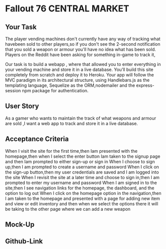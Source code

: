 # Fallout 76 CENTRAL MARKET

## Your Task

The player vending machines don't currently have any way of tracking what havebeen sold to other players,so if you don't see the 2-second notification that you sold a weapon or armour you'll have no idea what has been sold.
Players on the Reddit have been asking for something in-game to track it,

Our task  is to build a webapp , where  that allowed you to enter everything in your vending machine and store it in a live database. You’ll build this site completely from scratch and deploy it to Heroku. Your app will follow the MVC paradigm in its architectural structure, using Handlebars.js as the templating language, Sequelize as the ORM,nodemailer and the express-session npm package for authentication.

## User Story

As a gamer who wants to maintain the track of what weapons and armour are sold ,I want a web app to track and store it in a live database.

## Acceptance Criteria

When I visit the site for the first time,then Iam presented with the homepage,then when I select the enter button Iam taken to the signup page and then Iam prompted to either sign-up or sign in  When I choose to sign up,then I am prompted to create a username and password When I click on the sign-up button,then my user credentials are saved and I am logged into the site When I revisit the site at a later time and choose to sign in,then I am prompted to enter my username and password When I am signed in to the site,then I see navigation links for the homepage, the dashboard, and the option to log out When I click on the homepage option in the navigation,then I am taken to the homepage and presented with a page for adding new item and view or edit inventory and then when we select the options there it will be taking to the other page where we can add a new weapon


## Mock-Up


## Github-Link

